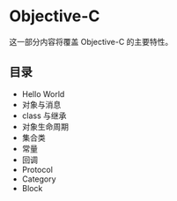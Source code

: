 # Objective-C

这一部分内容将覆盖 Objective-C 的主要特性。


## 目录

* Hello World
* 对象与消息
* class 与继承
* 对象生命周期
* 集合类
* 常量
* 回调
* Protocol
* Category
* Block
